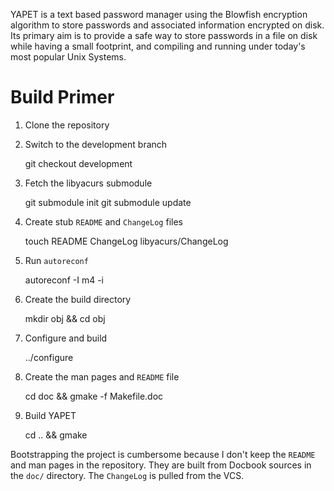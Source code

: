 YAPET is a text based password manager using the Blowfish encryption
algorithm to store passwords and associated information encrypted on
disk. Its primary aim is to provide a safe way to store passwords in a
file on disk while having a small footprint, and compiling and running
under today's most popular Unix Systems.

Build Primer
===

1. Clone the repository
1. Switch to the development branch

    git checkout development

2. Fetch the libyacurs submodule

    git submodule init
    git submodule update

3. Create stub `README` and `ChangeLog` files

    touch README ChangeLog libyacurs/ChangeLog

4. Run `autoreconf`

    autoreconf -I m4 -i

5. Create the build directory

    mkdir obj && cd obj

6. Configure and build

    ../configure

7. Create the man pages and `README` file

    cd doc && gmake -f Makefile.doc

8. Build YAPET

    cd .. && gmake
	
Bootstrapping the project is cumbersome because I don't keep the
`README` and man pages in the repository. They are built
from Docbook sources in the `doc/` directory. The `ChangeLog` is
pulled from the VCS.
